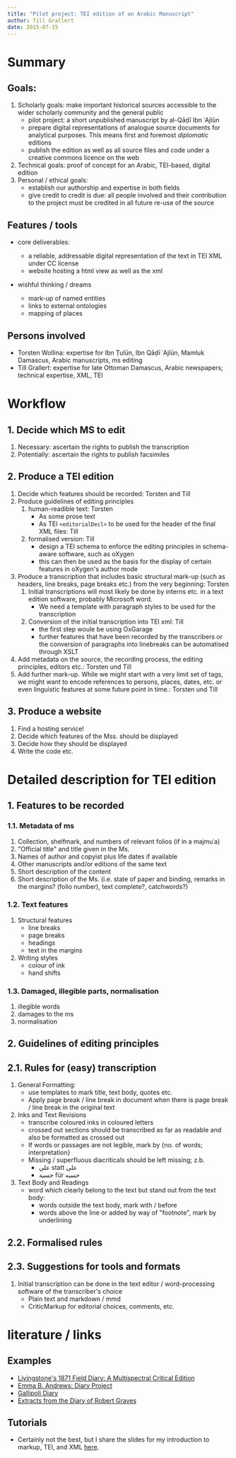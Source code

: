 ```yaml
---
title: "Pilot project: TEI edition of an Arabic Manuscript"
author: Till Grallert
date: 2015-07-15
---
```



# Summary
## Goals:

1. Scholarly goals: make important historical sources accessible to the wider scholarly community and the general public
    - pilot project: a short unpublished manuscript by al-Qāḍī Ibn ʿAjlūn
    - prepare digital representations of analogue source documents for analytical purposes. This means first and foremost *diplomatic* editions
    - publish the edition as well as all source files and code under a creative commons licence on the web
2. Technical goals: proof of concept for an Arabic, TEI-based, digital edition 
3. Personal / ethical goals: 
    - establish our authorship and expertise in both fields 
    - give credit to credit is due: all people involved and their contribution to the project must be credited in all future re-use of the source

## Features / tools

- core deliverables:
    + a reliable, addressable digital representation of the text in TEI XML under CC license
    + website hosting a html view as well as the xml

- wishful thinking / dreams 
    - mark-up of named entities
    - links to external ontologies
    - mapping of places

## Persons involved

- Torsten Wollina: expertise for Ibn Ṭulūn, Ibn Qāḍī ʿAjlūn, Mamluk Damascus, Arabic manuscripts, ms editing
- Till Grallert: expertise for late Ottoman Damascus, Arabic newspapers; technical expertise, XML, TEI

# Workflow

## 1. Decide which MS to edit

1. Necessary: ascertain the rights to publish the transcription
2. Potentially: ascertain the rights to publish facsimiles

## 2. Produce a TEI edition

1. Decide which features should be recorded: Torsten and Till
2. Produce guidelines of editing principles
    1. human-readible text: Torsten
        * As some prose text
        * As TEI `<editorialDecl>` to be used for the header of the final XML files: Till
    2. formalised version: Till
        * design a TEI schema to enforce the editing principles in schema-aware software, such as oXygen
        * this can then be used as the basis for the display of certain features in oXygen's author mode
3. Produce a transcription that includes basic structural mark-up (such as headers, line breaks, page breaks etc.) from the very beginning: Torsten
    1. Initial transcriptions will most likely be done by interns etc. in a text edition software, probably Microsoft word.
        * We need a template with paragraph styles to be used for the transcription
    2. Conversion of the initial transcription into TEI xml: Till
        * the first step woule be using OxGarage
        * further features that have been recorded by the transcribers or the conversion of paragraphs into linebreaks can be automatised through XSLT
4. Add metadata on the source, the recording process, the editing principles, editors etc.: Torsten und Till
5. Add further mark-up. While we might start with a very limit set of tags, we might want to encode references to persons, places, dates, etc. or even linguistic features at some future point in time.: Torsten und Till


## 3. Produce a website

1. Find a hosting service!
2. Decide which features of the Mss. should be displayed
3. Decide how they should be displayed
4. Write the code etc.

# Detailed description for TEI edition

## 1. Features to be recorded
### 1.1. Metadata of ms

1. Collection, shelfmark, and numbers of relevant folios (if in a majmuʿa)
2. "Official title" and title given in the Ms.
3. Names of author and copyist plus life dates if available
4. Other manuscripts and/or editions of the same text
5. Short description of the content
6. Short description of the Ms. (i.e. state of paper and binding, remarks in the margins? (folio number), text complete?, catchwords?)

### 1.2. Text features

1. Structural features
    - line breaks
    - page breaks
    - headings
    - text in the margins
2. Writing styles
    - colour of ink
    - hand shifts

### 1.3. Damaged, illegible parts, normalisation

1. illegible words
2. damages to the ms
3. normalisation

## 2. Guidelines of editing principles
## 2.1. Rules for (easy) transcription
<!--We want to keep the language to indicate variants in the reading of the text and to translate visual elements in the text as slim, simple and clear as possible -->
1. General Formatting:
	- use templates to mark title, text body, quotes etc.
	- Apply page break / line break in document when there is page break / line break in the original text
2. Inks and Text Revisions
	- transcribe coloured inks in coloured letters
	- crossed out sections should be transcribed as far as readable and also be formatted as crossed out
	- If words or passages are not legible, mark by {no. of words; interpretation}
	- Missing / superfluous diacriticals should be left missing; z.b.
		+ علي statt  على  
		+ حسبة für حسبه
3. Text Body and Readings
	- word which clearly belong to the text but stand out from the text body:
		+ words outside the text body, mark with / before
		+ words above the line or added by way of "footnote", mark by underlining

## 2.2. Formalised rules

## 2.3. Suggestions for tools and formats

1. Initial transcription can be done in the text editor / word-processing software of the transcriber's choice
    - Plain text and markdown / mmd
    - CriticMarkup for editorial choices, comments, etc.

# literature / links
## Examples

- [Livingstone's 1871 Field Diary: A Multispectral Critical Edition](http://livingstone.library.ucla.edu/1871diary/xml_coding.htm)
- [Emma B. Andrews: Diary Project](http://depts.washington.edu/ebadiary/toolstech.php)
- [Gallipoli Diary](http://nzetc.victoria.ac.nz/tm/scholarly/tei-CoxDiar.html)
- [Extracts from the Diary of Robert Graves](http://web.uvic.ca/hrd/graves/)

## Tutorials

- Certainly not the best, but I share the slides for my introduction to markup, TEI, and XML [here](http://tillgrallert.github.io/teaching.html).